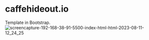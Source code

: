 # caffehideout.io
Template in Bootstrap.
![screencapture-192-168-38-91-5500-index-html-html-2023-08-11-12_24_25](https://github.com/Radhika-Bhavar/caffehideout.io/assets/134690119/18665c9d-7057-43dd-be23-57308ebe19ae)
